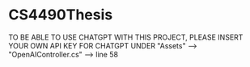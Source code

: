 # CS4490Thesis

TO BE ABLE TO USE CHATGPT WITH THIS PROJECT, PLEASE INSERT YOUR OWN API KEY FOR CHATGPT UNDER "Assets" --> "OpenAIController.cs" --> line 58